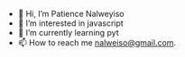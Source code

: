 - 👋 Hi, I’m Patience Nalweyiso
- 👀 I’m interested in javascript
- 🌱 I’m currently learning pyt
- 📫 How to reach me nalweiso@gmail.com.
